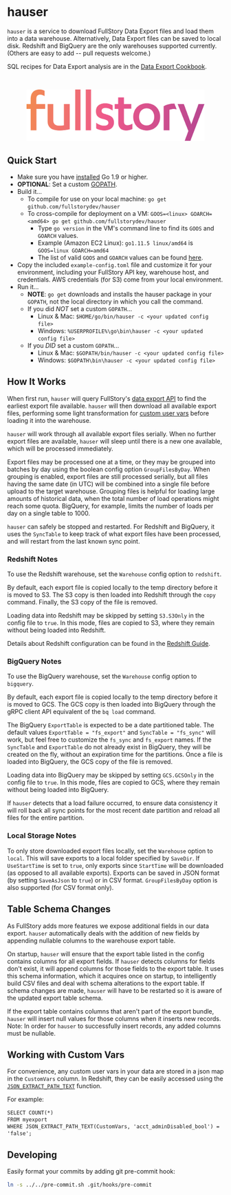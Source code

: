 # hauser
`hauser` is a service to download FullStory Data Export files and load them into a data warehouse. Alternatively, Data Export files can be saved to local disk. Redshift and BigQuery are the only warehouses supported currently. (Others are easy to add -- pull requests welcome.)

SQL recipes for Data Export analysis are in the [Data Export Cookbook](https://github.com/fullstorydev/hauser/wiki).
<p>
  <br>
</p>

<p align="center">
  <img width="414" src="fullstory_logo_color.png" alt="fullstory logo"/>
</p>

## Quick Start
* Make sure you have [installed](https://golang.org/doc/install) Go 1.9 or higher.
* **OPTIONAL**: Set a custom [GOPATH](https://github.com/golang/go/wiki/SettingGOPATH).
* Build it... 
    * To compile for use on your local machine: ``go get github.com/fullstorydev/hauser``
    * To cross-compile for deployment on a VM: ``GOOS=<linux> GOARCH=<amd64> go get github.com/fullstorydev/hauser``
        - Type `go version` in the VM's command line to find its `GOOS` and `GOARCH` values.
        - Example (Amazon EC2 Linux): `go1.11.5 linux/amd64` is `GOOS=linux GOARCH=amd64`
        - The list of valid `GOOS` and `GOARCH` values can be found [here](https://golang.org/doc/install/source#environment).
* Copy the included `example-config.toml` file and customize it for your environment, including your FullStory API key, warehouse host, and credentials. AWS credentials (for S3) come from your local environment.
* Run it...
    * **NOTE**: `go get` downloads and installs the hauser package in your `GOPATH`, not the local directory in which you call the command.
    * If you did _NOT_ set a custom `GOPATH`...
        - Linux & Mac: `$HOME/go/bin/hauser -c <your updated config file>`
        - Windows: `%USERPROFILE%\go\bin\hauser -c <your updated config file>`
    * If you _DID_ set a custom `GOPATH`...
        - Linux & Mac: `$GOPATH/bin/hauser -c <your updated config file>`
        - Windows: `$GOPATH\bin\hauser -c <your updated config file>`
    
## How It Works
When first run, `hauser` will query FullStory's [data export API](http://help.fullstory.com/develop-rest) to find the earliest export file available. `hauser` will then download all available export files, performing some light transformation for [custom user vars](http://help.fullstory.com/develop-js/setuservars?from_search=17717406) before loading it into the warehouse.

`hauser` will work through all available export files serially. When no further export files are available, `hauser` will sleep until there is a new one available, which will be processed immediately.

Export files may be processed one at a time, or they may be grouped into batches by day using the boolean config option `GroupFilesByDay`.  When grouping is enabled, export files are still processed serially, but all files having the same date (in UTC) will be combined into a single file before upload to the target warehouse.  Grouping files is helpful for loading large amounts of historical data, when the total number of load operations might reach some quota.  BigQuery, for example, limits the number of loads per day on a single table to 1000.

`hauser` can safely be stopped and restarted. For Redshift and BigQuery, it uses the `SyncTable` to keep track of what export files have been processed, and will restart from the last known sync point.

### Redshift Notes
To use the Redshift warehouse, set the `Warehouse` config option to `redshift`.

By default, each export file is copied locally to the temp directory before it is moved to S3. The S3 copy is then loaded into Redshift through the `copy` command.  Finally, the S3 copy of the file is removed.

Loading data into Redshift may be skipped by setting `S3.S3Only` in the config file to `true`. In this mode, files are copied to S3, where they remain without being loaded into Redshift.

Details about Redshift configuration can be found in the [Redshift Guide](https://github.com/fullstorydev/hauser/blob/master/Redshift.md).

### BigQuery Notes
To use the BigQuery warehouse, set the `Warehouse` config option to `bigquery`.

By default, each export file is copied locally to the temp directory before it is moved to GCS. The GCS copy is then loaded into BigQuery through the gRPC client API equivalent of the `bq load` command.

The BigQuery `ExportTable` is expected to be a date partitioned table. The default values `ExportTable = "fs_export"` and `SyncTable = "fs_sync"` will work, but feel free to customize the `fs_sync` and `fs_export` names.  If the `SyncTable` and `ExportTable` do not already exist in BigQuery, they will be created on the fly, without an expiration time for the partitions. Once a file is loaded into BigQuery, the GCS copy of the file is removed.

Loading data into BigQuery may be skipped by setting `GCS.GCSOnly` in the config file to `true`. In this mode, files are copied to GCS, where they remain without being loaded into BigQuery.

If `hauser` detects that a load failure occurred, to ensure data consistency it will roll back all sync points for the most recent date partition and reload all files for the entire partition.

### Local Storage Notes

To only store downloaded export files locally, set the `Warehouse` option to `local`. This will save exports to a local folder specified by `SaveDir`. If `UseStartTime` is set to `true`, only exports since `StartTime` will be downloaded (as opposed to all available exports). Exports can be saved in JSON format (by setting `SaveAsJson` to `true`) or in CSV format. `GroupFilesByDay` option is also supported (for CSV format only).


## Table Schema Changes

As FullStory adds more features we expose additional fields in our data export. `hauser` automatically deals with the addition of new fields by appending nullable columns to the warehouse export table.

On startup, `hauser` will ensure that the export table listed in the config contains columns for all export fields. If `hauser` detects columns for fields don't exist, it will append columns for those fields to the export table. It uses this schema information, which it acquires once on startup, to intelligently build CSV files and deal with schema alterations to the export table. If schema changes are made, `hauser` will have to be restarted so it is aware of the updated export table schema.

If the export table contains columns that aren't part of the export bundle, `hauser` will insert null values for those columns when it inserts new records. Note: In order for `hauser` to successfully insert records, any added columns must be nullable.

## Working with Custom Vars
For convenience, any custom user vars in your data are stored in a json map in the `CustomVars` column. In Redshift, they can be easily accessed using the [`JSON_EXTRACT_PATH_TEXT`](http://docs.aws.amazon.com/redshift/latest/dg/JSON_EXTRACT_PATH_TEXT.html) function.

For example:
```
SELECT COUNT(*)
FROM myexport
WHERE JSON_EXTRACT_PATH_TEXT(CustomVars, 'acct_adminDisabled_bool') = 'false';
```

## Developing
Easily format your commits by adding git pre-commit hook:
```bash
ln -s ../../pre-commit.sh .git/hooks/pre-commit
```
